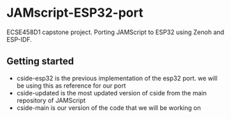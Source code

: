 # JAMscript-ESP32-port


ECSE458D1 capstone project. 
Porting JAMScript to ESP32 using Zenoh and ESP-IDF.

## Getting started
- cside-esp32 is the previous implementation of the esp32 port. we will be using this as reference for our port
- cside-updated is the most updated version of cside from the main repository of JAMScript
- cside-main is our version of the code that we will be working on




